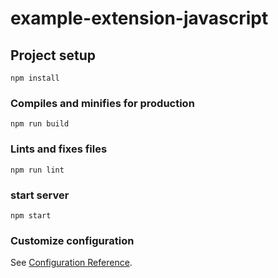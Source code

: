 # example-extension-javascript

## Project setup
```
npm install
```

### Compiles and minifies for production
```
npm run build
```

### Lints and fixes files
```
npm run lint
```

### start server
```
npm start
```

### Customize configuration
See [Configuration Reference](https://cli.vuejs.org/config/).